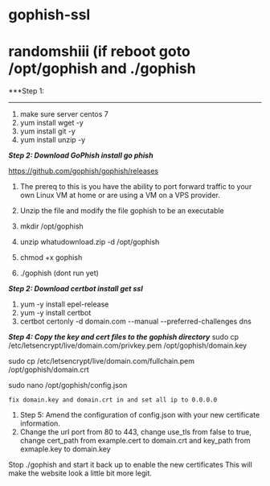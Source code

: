 # gophish-ssl
randomshiii    (if reboot goto /opt/gophish and ./gophish
===

***Step 1: 
***
1. make sure server centos 7
2. yum install wget -y
3. yum install git -y
4. yum install unzip -y

***Step 2: Download GoPhish install go phish***


[https://github.com/gophish/gophish/releases
](https://)
1. The prereq to this is you have the ability to port forward traffic to your own Linux VM at home or are using a VM on a VPS provider.

1. Unzip the file and modify the file gophish to be an executable
1. mkdir /opt/gophish
1. unzip whatudownload.zip -d /opt/gophish
1. chmod +x gophish
1. ./gophish (dont run yet)

***Step 2: Download certbot install get ssl***

1. yum -y install epel-release
2. yum -y install certbot
3. certbot certonly -d domain.com --manual --preferred-challenges dns


    
***Step 4: Copy the key and cert files to the gophish directory***
sudo cp /etc/letsencrypt/live/domain.com/privkey.pem /opt/gophish/domain.key

sudo cp /etc/letsencrypt/live/domain.com/fullchain.pem /opt/gophish/domain.crt

sudo nano /opt/gophish/config.json

    fix domain.key and domain.crt in and set all ip to 0.0.0.0
    
    
1. Step 5: Amend the configuration of config.json with your new certificate information.
1. Change the url port from 80 to 443, change use_tls from false to true, change cert_path from example.cert to domain.crt and key_path from exmaple.key to domain.key

Stop ./gophish and start it back up to enable the new certificates
This will make the website look a little bit more legit. 


